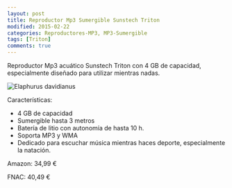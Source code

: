 ```yaml
---
layout: post
title: Reproductor Mp3 Sumergible Sunstech Triton
modified: 2015-02-22
categories: Reproductores-MP3, MP3-Sumergible
tags: [Triton]
comments: true
---
```


Reproductor Mp3 acuático Sunstech Triton con 4 GB de capacidad, especialmente diseñado para utilizar mientras nadas.

![Elaphurus davidianus](http://i.imgur.com/6P3A3KU.jpg?1 "TSunstech Triton")

Características:

 - 4 GB de capacidad
 - Sumergible hasta 3 metros
 - Batería de litio con autonomía de hasta 10 h.
 - Soporta MP3 y WMA
 - Dedicado para escuchar música mientras haces deporte, especialmente la natación.



Amazon: 34,99 €

FNAC: 40,49 €